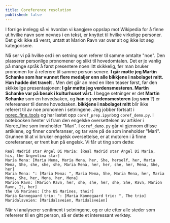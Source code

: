 ```yaml
---
title: Coreference resolution
published: false
---
```


I forrige innlegg så vi hvordan vi kangjøre oppslap mot Wikipedia for å finne ut hvilke navn som nevnes i en tekst, er knyttet til hvilke virkelige personer. Det gikk ikke så verst, untatt at Marion Ravn var over alt og ikke lot seg kategorisere.

Nå ser vi på hvilke ord i en setning som referer til samme omtalte "noe". Den plasserer personlige pronomener og slikt til hovedomtalen. Det er jo vanlig på mange språk å først presentere noen litt skikkelig, før man bruker pronomen for å referere til samme person senere. __I går møtte jeg Martin Schanke som har vunnet flere medaljer enn alle bikkjene i nabolaget mitt. Han hadde det travelt__ . 
Men det går an med en liten teaser først, før den skikkelige presentasjonen: __I går møtte jeg verdensmesteren. Martin Schanke var på besøk i kulturhuset vårt.__ I begge setninger er det __Martin Schanke__ som en hovedsaken, og __han__ og __verdensmesteren__ (og __som__ ?) er refereanser til denne hovedsaken. __bikkjene i nabolaget mitt__ blir ikke referert til av noe pronomen i setningene.
Jeg jobber fortsatt i [norec_fine_tools](https://github.com/egilron/norec_fine_tools) og har lastet opp `coref_prep.ipynb`og `coref_demo.py`. I notebooken henter vi fram den engelske oversettelsen av artikler i Norec_fine som inneholder "Mari". I `coref_demo.py` går vi gjennom dfisse artiklene, og finner coreferanser, og tar vare på de som inneholder "Mari". Grunnen til at vi bruker engelsk oversettelse, er at motoren i å finne coreferanser, er trent kun på engelsk. Vi får ut ting som dette: 
~~~
Real Madrid star Ángel Di Maria: [Real Madrid star Ángel Di Maria, his, the Argentina star]
Maria Mena: [Maria Mena, Maria Mena, her, She, herself, her, Maria Mena, She, she, she, she, Maria Mena, her, her, she, her, Mena, She, her]
Maria Mena: ": [Maria Mena: ", Maria Mena, She, Maria Mena, her, Maria Mena, She, her, Mena, her, Mena]
Marion Ravn: [Marion Ravn, her, she, she, her, she, She, Ravn, Marion Ravn, It, her]
the US Marines: [the US Marines, their]
Maria Kannegaard trio: ": [Maria Kannegaard trio: ", The trio]
Maridalsveien: [Maridalsveien, Maridalsveien]
 ~~~

Når vi analyserer sentiment i setningene, og er ute etter alle steder som refererer til en gitt person, så er dette et interessant verktøy.
